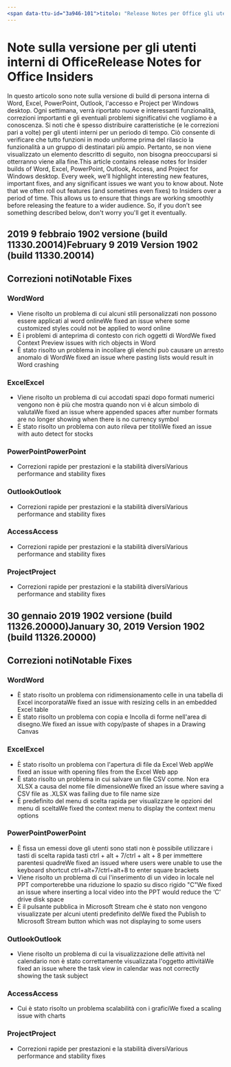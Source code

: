 ```yaml
---
<span data-ttu-id="3a946-101">titolo: "Release Notes per Office gli utenti interni" ms.author: andrewmo autore: mikho manager: andrewmo ms.date: 2/11/2019 ms.audience: Win32 Fast ms.topic: ms.service di riferimento: Office 365 proplus localization_priority: ms.collection critici: RelNotes_ProPlus Descrizione: "vengono forniti gli utenti interni Fast gruppo di destinatari con l'elenco più recente di nuove funzionalità principali, correzioni o problemi noti</span><span class="sxs-lookup"><span data-stu-id="3a946-101">title: "Release Notes for Office Insiders" ms.author: andrewmo author: mikho manager: andrewmo ms.date: 2/11/2019 ms.audience: Win32 Fast ms.topic: reference ms.service: o365-proplus- localization_priority: Critical ms.collection: RelNotes_ProPlus description: "Provides Insiders Fast audience with the latest list of key new features, fixes or known issues</span></span>
---
```


# <a name="release-notes-for-office-insiders"></a><span data-ttu-id="3a946-102">Note sulla versione per gli utenti interni di Office</span><span class="sxs-lookup"><span data-stu-id="3a946-102">Release Notes for Office Insiders</span></span>

<span data-ttu-id="3a946-p101">In questo articolo sono note sulla versione di build di persona interna di Word, Excel, PowerPoint, Outlook, l'accesso e Project per Windows desktop. Ogni settimana, verrà riportato nuove e interessanti funzionalità, correzioni importanti e gli eventuali problemi significativi che vogliamo è a conoscenza. Si noti che è spesso distribuire caratteristiche (e le correzioni pari a volte) per gli utenti interni per un periodo di tempo. Ciò consente di verificare che tutto funzioni in modo uniforme prima del rilascio la funzionalità a un gruppo di destinatari più ampio. Pertanto, se non viene visualizzato un elemento descritto di seguito, non bisogna preoccuparsi si otterranno viene alla fine.</span><span class="sxs-lookup"><span data-stu-id="3a946-p101">This article contains release notes for Insider builds of Word, Excel, PowerPoint, Outlook, Access, and Project for Windows desktop. Every week, we’ll highlight interesting new features, important fixes, and any significant issues we want you to know about. Note that we often roll out features (and sometimes even fixes) to Insiders over a period of time. This allows us to ensure that things are working smoothly before releasing the feature to a wider audience. So, if you don’t see something described below, don't worry you'll get it eventually.</span></span>  

## <a name="february-9-2019-version-1902-build-1133020014"></a><span data-ttu-id="3a946-108">2019 9 febbraio 1902 versione (build 11330.20014)</span><span class="sxs-lookup"><span data-stu-id="3a946-108">February 9 2019 Version 1902 (build 11330.20014)</span></span>


## <a name="notable-fixes"></a><span data-ttu-id="3a946-109">Correzioni noti</span><span class="sxs-lookup"><span data-stu-id="3a946-109">Notable Fixes</span></span>

### <a name="word"></a><span data-ttu-id="3a946-110">Word</span><span class="sxs-lookup"><span data-stu-id="3a946-110">Word</span></span> 
- <span data-ttu-id="3a946-111">Viene risolto un problema di cui alcuni stili personalizzati non possono essere applicati al word online</span><span class="sxs-lookup"><span data-stu-id="3a946-111">We fixed an issue where some customized styles could not be applied to word online</span></span>
- <span data-ttu-id="3a946-112">È i problemi di anteprima di contesto con rich oggetti di Word</span><span class="sxs-lookup"><span data-stu-id="3a946-112">We fixed Context Preview issues with rich objects in Word</span></span>
- <span data-ttu-id="3a946-113">È stato risolto un problema in incollare gli elenchi può causare un arresto anomalo di Word</span><span class="sxs-lookup"><span data-stu-id="3a946-113">We fixed an issue where pasting lists  would result in Word crashing</span></span>

### <a name="excel"></a><span data-ttu-id="3a946-114">Excel</span><span class="sxs-lookup"><span data-stu-id="3a946-114">Excel</span></span>
- <span data-ttu-id="3a946-115">Viene risolto un problema di cui accodati spazi dopo formati numerici vengono non è più che mostra quando non vi è alcun simbolo di valuta</span><span class="sxs-lookup"><span data-stu-id="3a946-115">We fixed an issue where appended spaces after number formats are no longer showing when there is no currency symbol</span></span>
- <span data-ttu-id="3a946-116">È stato risolto un problema con auto rileva per titoli</span><span class="sxs-lookup"><span data-stu-id="3a946-116">We fixed an issue with auto detect for stocks</span></span>

### <a name="powerpoint"></a><span data-ttu-id="3a946-117">PowerPoint</span><span class="sxs-lookup"><span data-stu-id="3a946-117">PowerPoint</span></span>
- <span data-ttu-id="3a946-118">Correzioni rapide per prestazioni e la stabilità diversi</span><span class="sxs-lookup"><span data-stu-id="3a946-118">Various performance and stability fixes</span></span>

### <a name="outlook"></a><span data-ttu-id="3a946-119">Outlook</span><span class="sxs-lookup"><span data-stu-id="3a946-119">Outlook</span></span>
- <span data-ttu-id="3a946-120">Correzioni rapide per prestazioni e la stabilità diversi</span><span class="sxs-lookup"><span data-stu-id="3a946-120">Various performance and stability fixes</span></span>

### <a name="access"></a><span data-ttu-id="3a946-121">Access</span><span class="sxs-lookup"><span data-stu-id="3a946-121">Access</span></span>
- <span data-ttu-id="3a946-122">Correzioni rapide per prestazioni e la stabilità diversi</span><span class="sxs-lookup"><span data-stu-id="3a946-122">Various performance and stability fixes</span></span>

### <a name="project"></a><span data-ttu-id="3a946-123">Project</span><span class="sxs-lookup"><span data-stu-id="3a946-123">Project</span></span>
- <span data-ttu-id="3a946-124">Correzioni rapide per prestazioni e la stabilità diversi</span><span class="sxs-lookup"><span data-stu-id="3a946-124">Various performance and stability fixes</span></span>




## <a name="january-30-2019-version-1902-build-1132620000"></a><span data-ttu-id="3a946-125">30 gennaio 2019 1902 versione (build 11326.20000)</span><span class="sxs-lookup"><span data-stu-id="3a946-125">January 30, 2019 Version 1902 (build 11326.20000)</span></span>


## <a name="notable-fixes"></a><span data-ttu-id="3a946-126">Correzioni noti</span><span class="sxs-lookup"><span data-stu-id="3a946-126">Notable Fixes</span></span>

### <a name="word"></a><span data-ttu-id="3a946-127">Word</span><span class="sxs-lookup"><span data-stu-id="3a946-127">Word</span></span> 
- <span data-ttu-id="3a946-128">È stato risolto un problema con ridimensionamento celle in una tabella di Excel incorporata</span><span class="sxs-lookup"><span data-stu-id="3a946-128">We fixed an issue with resizing cells in an embedded Excel table</span></span>
- <span data-ttu-id="3a946-129">È stato risolto un problema con copia e Incolla di forme nell'area di disegno.</span><span class="sxs-lookup"><span data-stu-id="3a946-129">We fixed an issue with copy/paste of shapes in a Drawing Canvas</span></span>

### <a name="excel"></a><span data-ttu-id="3a946-130">Excel</span><span class="sxs-lookup"><span data-stu-id="3a946-130">Excel</span></span>
- <span data-ttu-id="3a946-131">È stato risolto un problema con l'apertura di file da Excel Web app</span><span class="sxs-lookup"><span data-stu-id="3a946-131">We fixed an issue with opening files from the Excel Web app</span></span>
- <span data-ttu-id="3a946-132">È stato risolto un problema in cui salvare un file CSV come. Non era XLSX a causa del nome file dimensione</span><span class="sxs-lookup"><span data-stu-id="3a946-132">We fixed an issue where saving a CSV file as .XLSX was failing due to file name size</span></span>
- <span data-ttu-id="3a946-133">È predefinito del menu di scelta rapida per visualizzare le opzioni del menu di scelta</span><span class="sxs-lookup"><span data-stu-id="3a946-133">We fixed the context menu to display the context menu options</span></span>

### <a name="powerpoint"></a><span data-ttu-id="3a946-134">PowerPoint</span><span class="sxs-lookup"><span data-stu-id="3a946-134">PowerPoint</span></span>
- <span data-ttu-id="3a946-135">È fissa un emessi dove gli utenti sono stati non è possibile utilizzare i tasti di scelta rapida tasti ctrl + alt + 7/ctrl + alt + 8 per immettere parentesi quadre</span><span class="sxs-lookup"><span data-stu-id="3a946-135">We fixed an issued where users were unable to use the keyboard shortcut ctrl+alt+7/ctrl+alt+8 to enter square brackets</span></span>
- <span data-ttu-id="3a946-136">Viene risolto un problema di cui l'inserimento di un video in locale nel PPT comporterebbe una riduzione lo spazio su disco rigido "C"</span><span class="sxs-lookup"><span data-stu-id="3a946-136">We fixed an issue where inserting a local video into the PPT would reduce the ‘C’ drive disk space</span></span>
- <span data-ttu-id="3a946-137">È il pulsante pubblica in Microsoft Stream che è stato non vengono visualizzate per alcuni utenti predefinito del</span><span class="sxs-lookup"><span data-stu-id="3a946-137">We fixed the Publish to Microsoft Stream button which was not displaying to some users</span></span>

### <a name="outlook"></a><span data-ttu-id="3a946-138">Outlook</span><span class="sxs-lookup"><span data-stu-id="3a946-138">Outlook</span></span>
- <span data-ttu-id="3a946-139">Viene risolto un problema di cui la visualizzazione delle attività nel calendario non è stato correttamente visualizzata l'oggetto attività</span><span class="sxs-lookup"><span data-stu-id="3a946-139">We fixed an issue where the task view in calendar was  not correctly showing the task subject</span></span>

### <a name="access"></a><span data-ttu-id="3a946-140">Access</span><span class="sxs-lookup"><span data-stu-id="3a946-140">Access</span></span>
- <span data-ttu-id="3a946-141">Cui è stato risolto un problema scalabilità con i grafici</span><span class="sxs-lookup"><span data-stu-id="3a946-141">We fixed a scaling issue with charts</span></span>

### <a name="project"></a><span data-ttu-id="3a946-142">Project</span><span class="sxs-lookup"><span data-stu-id="3a946-142">Project</span></span>
- <span data-ttu-id="3a946-143">Correzioni rapide per prestazioni e la stabilità diversi</span><span class="sxs-lookup"><span data-stu-id="3a946-143">Various performance and stability fixes</span></span>
